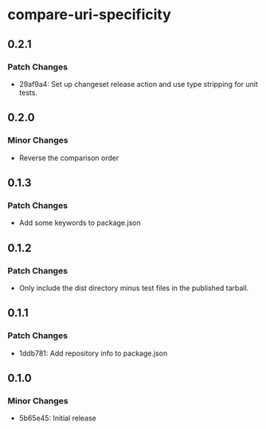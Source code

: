 # compare-uri-specificity

## 0.2.1

### Patch Changes

- 29af9a4: Set up changeset release action and use type stripping for unit tests.

## 0.2.0

### Minor Changes

- Reverse the comparison order

## 0.1.3

### Patch Changes

- Add some keywords to package.json

## 0.1.2

### Patch Changes

- Only include the dist directory minus test files in the published tarball.

## 0.1.1

### Patch Changes

- 1ddb781: Add repository info to package.json

## 0.1.0

### Minor Changes

- 5b65e45: Initial release
